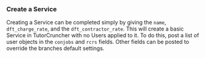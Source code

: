 ### Create a Service

Creating a Service can be completed simply by giving the `name`, `dft_charge_rate`, and the `dft_contractor_rate`.
This will create a basic Service in TutorCruncher with no Users applied to it. To do this, post a list of user objects
in the `conjobs` and `rcrs` fields. Other fields can be posted to override the branches default settings.
